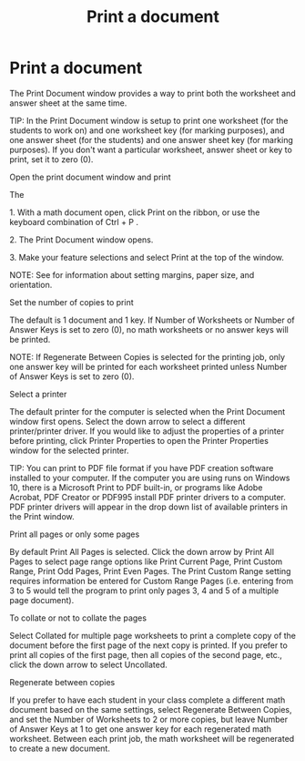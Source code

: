 ﻿---
title: Print a document
category: getting-started
---

# Print a document

The Print Document window provides a way to print both the worksheet and answer sheet at the same time.

TIP: In the Print Document window is setup to print one worksheet (for the students to work on) and one worksheet key (for marking purposes), and one answer sheet (for the students) and one answer sheet key (for marking purposes). If you don't want a particular worksheet, answer sheet or key to print, set it to zero (0).

Open the print document window and print

The

1\. With a math document open, click Print on the ribbon, or use the keyboard combination of Ctrl + P .

2\. The Print Document window opens.

3\. Make your feature selections and select Print at the top of the window.

NOTE: See for information about setting margins, paper size, and orientation.

Set the number of copies to print

The default is 1 document and 1 key. If Number of Worksheets or Number of Answer Keys is set to zero (0), no math worksheets or no answer keys will be printed.

NOTE: If Regenerate Between Copies is selected for the printing job, only one answer key will be printed for each worksheet printed unless Number of Answer Keys is set to zero (0).

Select a printer

The default printer for the computer is selected when the Print Document window first opens. Select the down arrow to select a different printer/printer driver. If you would like to adjust the properties of a printer before printing, click Printer Properties to open the Printer Properties window for the selected printer.

TIP: You can print to PDF file format if you have PDF creation software installed to your computer. If the computer you are using runs on Windows 10, there is a Microsoft Print to PDF built-in, or programs like Adobe Acrobat, PDF Creator or PDF995 install PDF printer drivers to a computer. PDF printer drivers will appear in the drop down list of available printers in the Print window.

Print all pages or only some pages

By default Print All Pages is selected. Click the down arrow by Print All Pages to select page range options like Print Current Page, Print Custom Range, Print Odd Pages, Print Even Pages. The Print Custom Range setting requires information be entered for Custom Range Pages (i.e. entering from 3 to 5 would tell the program to print only pages 3, 4 and 5 of a multiple page document).

To collate or not to collate the pages

Select Collated for multiple page worksheets to print a complete copy of the document before the first page of the next copy is printed. If you prefer to print all copies of the first page, then all copies of the second page, etc., click the down arrow to select Uncollated.

Regenerate between copies

If you prefer to have each student in your class complete a different math document based on the same settings, select Regenerate Between Copies, and set the Number of Worksheets to 2 or more copies, but leave Number of Answer Keys at 1 to get one answer key for each regenerated math worksheet. Between each print job, the math worksheet will be regenerated to create a new document.
